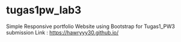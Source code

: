 # tugas1pw_lab3
Simple Responsive portfolio Website using Bootstrap for Tugas1_PW3 submission
Link : https://hawryyy30.github.io/
